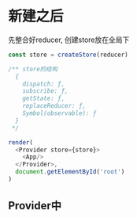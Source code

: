 # 新建之后
先整合好reducer, 创建store放在全局下
```js
const store = createStore(reducer)

/** store的结构
  {
    dispatch: ƒ, 
    subscribe: ƒ, 
    getState: ƒ, 
    replaceReducer: ƒ, 
    Symbol(observable): ƒ
  }
 */

render(
  <Provider store={store}>
    <App/>
  </Provider>,
  document.getElementById('root')
)
```

## Provider中

